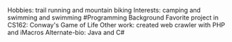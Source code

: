 Hobbies: trail running and mountain biking
Interests: camping and swimming and swimming
#Programming Background
Favorite project in CS162: Conway's Game of Life
Other work: created web crawler with PHP and iMacros
Alternate-bio: Java and C#